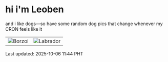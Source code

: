 # hi i'm Leoben

and i like dogs—so have some random dog pics that change whenever my CRON feels like it

|  |  |
|--------|----------|
| ![Borzoi](https://random-dog-vercel.vercel.app/api/random-borzoi?v=1759722247) | ![Labrador](https://random-dog-vercel.vercel.app/api/random-labrador?v=1759722247) |

Last updated: 2025-10-06 11:44 PHT
